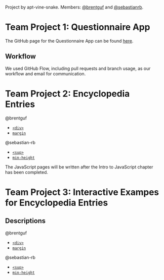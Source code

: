 Project by apt-vine-snake. Members: [@brentguf](https://github.com/brentguf) and [@sebastianrb](https://github.com/sebastianrb).

# Team Project 1: Questionnaire App

The GitHub page for the Questionnaire App can be found [here](http://brentguf.github.io/questionnaire-app/).

## Workflow

We used GitHub Flow, including pull requests and branch usage, as our workflow and email for communication. 

# Team Project 2: Encyclopedia Entries

@brentguf

* [`<div>`](team-project-2-encyclopedia-entries/apt-vine-snake-entry-1.md)
* [`margin`](team-project-2-encyclopedia-entries/apt-vine-snake-entry-4.md)

@sebastian-rb

* [`<sup>`](team-project-2-encyclopedia-entries/apt-vine-snake-entry-2.md)
* [`min-height`](team-project-2-encyclopedia-entries/apt-vine-snake-entry-3.md)

The JavaScript pages will be written after the Intro to JavaScript chapter has been completed.

# Team Project 3: Interactive Exampes for Encyclopedia Entries

## Descriptions

@brentguf

* [`<div>`](team-project-3-interactive-projects/interactive-project-entry1-description.md)
* [`margin`](team-project-3-interactive-projects/interactive-project-entry4-description.md)

@sebastian-rb

* [`<sup>`](team-project-3-interactive-projects/interactive-project-entry2-description.md)
* [`min-height`](team-project-3-interactive-projects/interactive-project-entry3-description.md)
